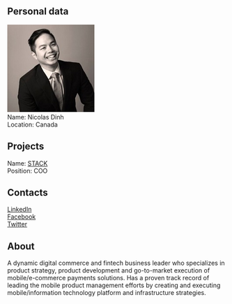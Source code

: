 ## Personal data
![nicolas dinh photo](photo/nicolas_dinh.jpg)  
Name:   Nicolas Dinh  
Location: Canada  
## Projects 
Name: [STACK](../projects/stack.md)  
Position: COO   
## Contacts
[LinkedIn](https://www.linkedin.com/in/nicolas-dinh-6542962/)      
[Facebook](https://www.facebook.com/nicdinh?ref=br_rs)  
[Twitter](https://twitter.com/robustflavors)
## About
A dynamic digital commerce and fintech business leader who specializes in product strategy, product development and go-to-market execution of mobile/e-commerce payments solutions. Has a proven track record of leading the mobile product management efforts by creating and executing mobile/information technology platform and infrastructure strategies.
